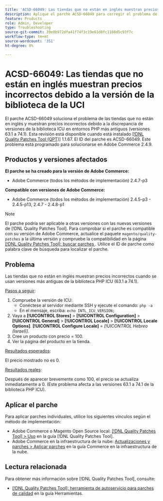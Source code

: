 ```yaml
---
title: 'ACSD-66049: Las tiendas que no están en inglés muestran precios incorrectos debido a la versión de la biblioteca de la UCI'
description: Aplique el parche ACSD-66049 para corregir el problema de Adobe Commerce donde las tiendas que no están en inglés muestran precios incorrectos debido a la discrepancia de versiones de la biblioteca de la ICU en entornos PHP más antiguos (versiones 63.1 a 74.1).
feature: Products
role: Admin, Developer
type: Troubleshooting
source-git-commit: 39e0b972dfa41f74f3c19e61d8fc1188d5c93f7c
workflow-type: tm+mt
source-wordcount: '351'
ht-degree: 0%

---
```



# ACSD-66049: Las tiendas que no están en inglés muestran precios incorrectos debido a la versión de la biblioteca de la UCI

El parche ACSD-66049 soluciona el problema de las tiendas que no están en inglés y muestran precios incorrectos debido a la discrepancia de versiones de la biblioteca ICU en entornos PHP más antiguos (versiones 63.1 a 74.1). Esta revisión está disponible cuando está instalado [[!DNL Quality Patches Tool (QPT)]](/help/tools/quality-patches-tool/quality-patches-tool-to-self-serve-quality-patches.md) 1.1.67. El ID del parche es ACSD-66049. Este problema está programado para solucionarse en Adobe Commerce 2.4.9.

## Productos y versiones afectados

**El parche se ha creado para la versión de Adobe Commerce:**

* Adobe Commerce (todos los métodos de implementación) 2.4.7-p3

**Compatible con versiones de Adobe Commerce:**

* Adobe Commerce (todos los métodos de implementación) 2.4.5-p3 - 2.4.5-p13, 2.4.7 - 2.4.8-p1

>[!NOTE]
>
>El parche podría ser aplicable a otras versiones con las nuevas versiones de [!DNL Quality Patches Tool]. Para comprobar si el parche es compatible con su versión de Adobe Commerce, actualice el paquete `magento/quality-patches` a la última versión y compruebe la compatibilidad en la página [[!DNL Quality Patches Tool]: buscar parches ](https://experienceleague.adobe.com/tools/commerce-quality-patches/index.html?lang=es). Utilice el ID de parche como palabra clave de búsqueda para localizar el parche.

## Problema

Las tiendas que no están en inglés muestran precios incorrectos cuando se usan versiones más antiguas de la biblioteca PHP ICU (63.1 a 74.1).

<u>Pasos a seguir</u>:

1. Compruebe la versión de ICU:
   * Conéctese al servidor mediante SSH y ejecute el comando: `php -a`
   * En el mensaje, escriba: `echo INTL_ICU_VERSION;`
1. Vaya a **[!UICONTROL Stores]** > **[!UICONTROL Configuration]** > **[!UICONTROL General]** > **[!UICONTROL Locale]** > **[!UICONTROL Locale Options]**. **[!UICONTROL Configure Locale]** = *[!UICONTROL Hebreo (Israel)]*.
1. Cree un producto con precio = 100.
1. Ver la página del producto en la tienda.

<u>Resultados esperados</u>:

El precio mostrado no es 0.

<u>Resultados reales</u>:

Después de aparecer brevemente como 100, el precio se actualiza inmediatamente a 0.
(Este problema afecta a las versiones 63.1 a 74.1 de la biblioteca PHP ICU).

## Aplicar el parche

Para aplicar parches individuales, utilice los siguientes vínculos según el método de implementación:

* Adobe Commerce o Magento Open Source local: [[!DNL Quality Patches Tool] > Uso](/help/tools/quality-patches-tool/usage.md) en la guía [!DNL Quality Patches Tool].
* Adobe Commerce en la infraestructura de la nube: [Actualizaciones y parches > Aplicar parches](https://experienceleague.adobe.com/docs/commerce-cloud-service/user-guide/develop/upgrade/apply-patches.html?lang=es) en la guía Commerce en la infraestructura de la nube.

## Lectura relacionada

Para obtener más información sobre [!DNL Quality Patches Tool], consulte:

* [[!DNL Quality Patches Tool]: herramienta de autoservicio para parches de calidad](/help/tools/quality-patches-tool/quality-patches-tool-to-self-serve-quality-patches.md) en la guía Herramientas.

